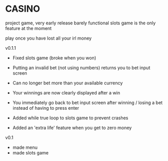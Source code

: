 # CASINO

project game, very early release barely functional slots game is the only feature at the moment

play once you have lost all your irl money

v0.1.1

- Fixed slots game (broke when you won)

- Putting an invalid bet (not using numbers) returns you to bet input screen

- Can no longer bet more than your available currency

- Your winnings are now clearly displayed after a win

- You immediately go back to bet input screen after winning / losing a bet instead of having to press enter

- Added while true loop to slots game to prevent crashes

- Added an 'extra life' feature when you get to zero money

v0.1

- made menu
- made slots game

